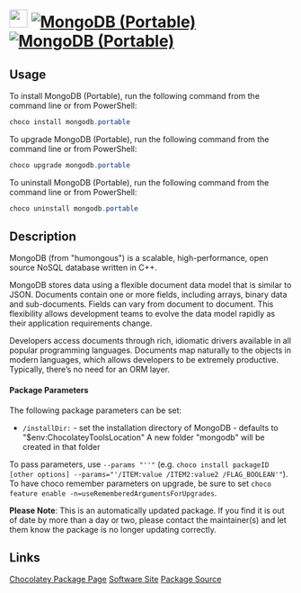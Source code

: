 ﻿# <img src="https://cdn.jsdelivr.net/gh/mkevenaar/chocolatey-packages@083dd15e52cd8b007dd76e7ec933436c910dbe83/icons/mongodb.png" width="32" height="32"/> [![MongoDB (Portable)](https://img.shields.io/chocolatey/v/mongodb.portable.svg?label=MongoDB+(Portable))](https://chocolatey.org/packages/mongodb.portable) [![MongoDB (Portable)](https://img.shields.io/chocolatey/dt/mongodb.portable.svg)](https://chocolatey.org/packages/mongodb.portable)

## Usage
To install MongoDB (Portable), run the following command from the command line or from PowerShell:
```powershell
choco install mongodb.portable
```

To upgrade MongoDB (Portable), run the following command from the command line or from PowerShell:
```powershell
choco upgrade mongodb.portable
```

To uninstall MongoDB (Portable), run the following command from the command line or from PowerShell:
```powershell
choco uninstall mongodb.portable
```

## Description
MongoDB (from "humongous") is a scalable, high-performance, open source NoSQL database written in C++.

MongoDB stores data using a flexible document data model that is similar to JSON. Documents contain one or more fields, including arrays, binary data and sub-documents. Fields can vary from document to document. This flexibility allows development teams to evolve the data model rapidly as their application requirements change.

Developers access documents through rich, idiomatic drivers available in all popular programming languages. Documents map naturally to the objects in modern languages, which allows developers to be extremely productive. Typically, there’s no need for an ORM layer.
#### Package Parameters
The following package parameters can be set:

* `/installDir:` - set the installation directory of MongoDB - defaults to "$env:ChocolateyToolsLocation" A new folder "mongodb" will be created in that folder

To pass parameters, use `--params "''"` (e.g. `choco install packageID [other options] --params="'/ITEM:value /ITEM2:value2 /FLAG_BOOLEAN'"`).
To have choco remember parameters on upgrade, be sure to set `choco feature enable -n=useRememberedArgumentsForUpgrades`.

**Please Note**: This is an automatically updated package. If you find it is
out of date by more than a day or two, please contact the maintainer(s) and
let them know the package is no longer updating correctly.


## Links
[Chocolatey Package Page](https://chocolatey.org/packages/mongodb.portable)
[Software Site](http://www.mongodb.org)
[Package Source](https://github.com/mkevenaar/chocolatey-packages/tree/master/automatic/mongodb.portable)

